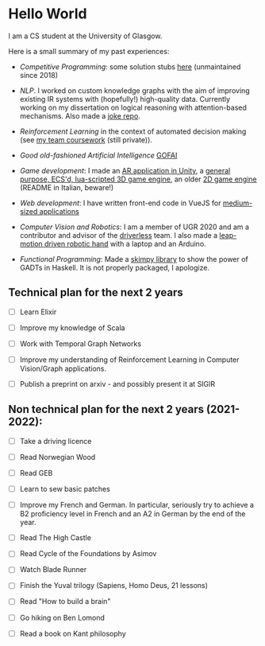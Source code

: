 # Hello World

I am a CS student at the University of Glasgow.

Here is a small summary of my past experiences:

- *Competitive Programming*: some solution stubs [here](https://github.com/erolm-a/competitive-programming) (unmaintained since 2018)

- *NLP*. I worked on custom knowledge graphs with the aim of improving existing IR systems with (hopefully!) high-quality data. Currently working on my dissertation on logical reasoning with attention-based mechanisms. Also made a [joke repo](https://github.com/erolm-a/monty-python-flying-muppets).

- *Reinforcement Learning* in the context of automated decision making (see [my team coursework](https://github.com/erolm-a/ai-coursework-2020) (still private)).

- *Good old-fashioned Artificial Intelligence* [GOFAI](https://github.com/erolm-a/lts)

- *Game development*: I made an [AR application in Unity](https://github.com/erolm-a/obashi-dataflows), a [general purpose, ECS'd, lua-scripted 3D game engine](https://github.com/BoydOrg/BoydEngine), an older [2D game engine](https://github.com/erolm-a/2d-platformer) (README in Italian, beware!)

- *Web development*: I have written front-end code in VueJS for [medium-sized applications](https://github.com/denBot/NootTech)

- *Computer Vision and Robotics*: I am a member of UGR 2020 and am a contributor and advisor of the [driverless](https://gitlab.com/QuestioWo/ugrdv) team. I also made a [leap-motion driven robotic hand](https://github.com/erolm-a/inframove) with a laptop and an Arduino.

- *Functional Programming*: Made a [skimpy library](https://github.com/erolm-a/haskell-lvalue) to show the power of GADTs in Haskell. It is not properly packaged, I apologize.

## Technical plan for the next 2 years

- [ ] Learn Elixir

- [ ] Improve my knowledge of Scala

- [ ] Work with Temporal Graph Networks

- [ ] Improve my understanding of Reinforcement Learning in Computer Vision/Graph applications.

- [ ] Publish a preprint on arxiv - and possibly present it at SIGIR

## Non technical plan for the next 2 years (2021-2022):

- [ ] Take a driving licence

- [ ] Read Norwegian Wood

- [ ] Read GEB

- [ ] Learn to sew basic patches

- [ ] Improve my French and German. In particular, seriously try to achieve a B2 proficiency level in French and an A2 in German by the end of the year.

- [ ] Read The High Castle

- [ ] Read Cycle of the Foundations by Asimov

- [ ] Watch Blade Runner

- [ ] Finish the Yuval trilogy (Sapiens, Homo Deus, 21 lessons)

- [ ] Read "How to build a brain"

- [ ] Go hiking on Ben Lomond

- [ ] Read a book on Kant philosophy
